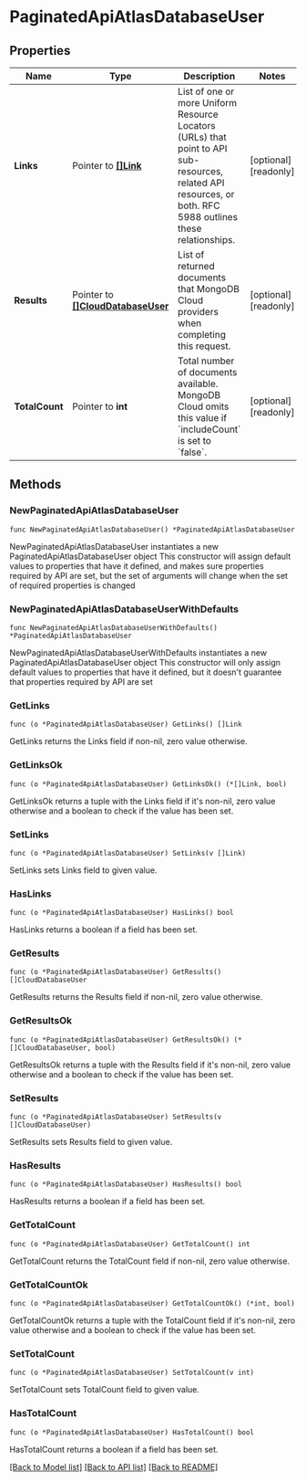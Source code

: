 # PaginatedApiAtlasDatabaseUser

## Properties

Name | Type | Description | Notes
------------ | ------------- | ------------- | -------------
**Links** | Pointer to [**[]Link**](Link.md) | List of one or more Uniform Resource Locators (URLs) that point to API sub-resources, related API resources, or both. RFC 5988 outlines these relationships. | [optional] [readonly] 
**Results** | Pointer to [**[]CloudDatabaseUser**](CloudDatabaseUser.md) | List of returned documents that MongoDB Cloud providers when completing this request. | [optional] [readonly] 
**TotalCount** | Pointer to **int** | Total number of documents available. MongoDB Cloud omits this value if &#x60;includeCount&#x60; is set to &#x60;false&#x60;. | [optional] [readonly] 

## Methods

### NewPaginatedApiAtlasDatabaseUser

`func NewPaginatedApiAtlasDatabaseUser() *PaginatedApiAtlasDatabaseUser`

NewPaginatedApiAtlasDatabaseUser instantiates a new PaginatedApiAtlasDatabaseUser object
This constructor will assign default values to properties that have it defined,
and makes sure properties required by API are set, but the set of arguments
will change when the set of required properties is changed

### NewPaginatedApiAtlasDatabaseUserWithDefaults

`func NewPaginatedApiAtlasDatabaseUserWithDefaults() *PaginatedApiAtlasDatabaseUser`

NewPaginatedApiAtlasDatabaseUserWithDefaults instantiates a new PaginatedApiAtlasDatabaseUser object
This constructor will only assign default values to properties that have it defined,
but it doesn't guarantee that properties required by API are set

### GetLinks

`func (o *PaginatedApiAtlasDatabaseUser) GetLinks() []Link`

GetLinks returns the Links field if non-nil, zero value otherwise.

### GetLinksOk

`func (o *PaginatedApiAtlasDatabaseUser) GetLinksOk() (*[]Link, bool)`

GetLinksOk returns a tuple with the Links field if it's non-nil, zero value otherwise
and a boolean to check if the value has been set.

### SetLinks

`func (o *PaginatedApiAtlasDatabaseUser) SetLinks(v []Link)`

SetLinks sets Links field to given value.

### HasLinks

`func (o *PaginatedApiAtlasDatabaseUser) HasLinks() bool`

HasLinks returns a boolean if a field has been set.
### GetResults

`func (o *PaginatedApiAtlasDatabaseUser) GetResults() []CloudDatabaseUser`

GetResults returns the Results field if non-nil, zero value otherwise.

### GetResultsOk

`func (o *PaginatedApiAtlasDatabaseUser) GetResultsOk() (*[]CloudDatabaseUser, bool)`

GetResultsOk returns a tuple with the Results field if it's non-nil, zero value otherwise
and a boolean to check if the value has been set.

### SetResults

`func (o *PaginatedApiAtlasDatabaseUser) SetResults(v []CloudDatabaseUser)`

SetResults sets Results field to given value.

### HasResults

`func (o *PaginatedApiAtlasDatabaseUser) HasResults() bool`

HasResults returns a boolean if a field has been set.
### GetTotalCount

`func (o *PaginatedApiAtlasDatabaseUser) GetTotalCount() int`

GetTotalCount returns the TotalCount field if non-nil, zero value otherwise.

### GetTotalCountOk

`func (o *PaginatedApiAtlasDatabaseUser) GetTotalCountOk() (*int, bool)`

GetTotalCountOk returns a tuple with the TotalCount field if it's non-nil, zero value otherwise
and a boolean to check if the value has been set.

### SetTotalCount

`func (o *PaginatedApiAtlasDatabaseUser) SetTotalCount(v int)`

SetTotalCount sets TotalCount field to given value.

### HasTotalCount

`func (o *PaginatedApiAtlasDatabaseUser) HasTotalCount() bool`

HasTotalCount returns a boolean if a field has been set.

[[Back to Model list]](../README.md#documentation-for-models) [[Back to API list]](../README.md#documentation-for-api-endpoints) [[Back to README]](../README.md)


